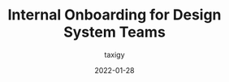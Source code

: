 ---
author: taxigy
date: 2022-01-28
draft: true
tags:
  - design-systems
  - onboarding
target_url: https://rishat.us/internal-onboarding/
title: Internal Onboarding for Design System Teams
---